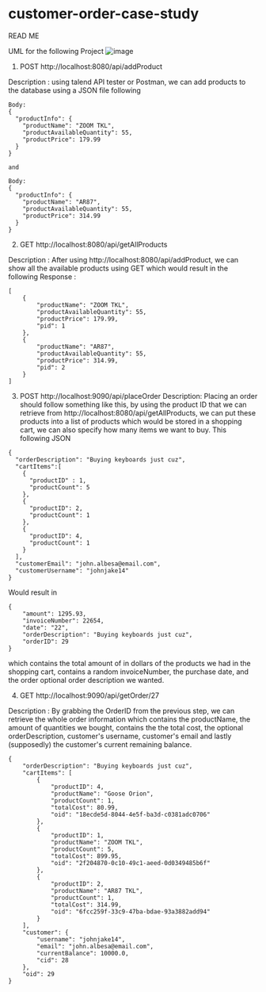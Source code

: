 # customer-order-case-study
READ ME

UML for the following Project
![image](https://user-images.githubusercontent.com/107880782/197141984-046080f2-991e-4aee-ba52-712b875c2a31.png)

1. POST http://localhost:8080/api/addProduct

Description : using talend API tester or Postman, we can add products to the database using a JSON file following 
```
Body:
{
  "productInfo": {
    "productName": "ZOOM TKL",
    "productAvailableQuantity": 55,
    "productPrice": 179.99
  }
}

and 

Body:
{
  "productInfo": {
    "productName": "AR87",
    "productAvailableQuantity": 55,
    "productPrice": 314.99
  }
}

```



2. GET  http://localhost:8080/api/getAllProducts

Description : After using http://localhost:8080/api/addProduct, we can show all the available products using GET which would result in the following
Response : 
```
[
    {
        "productName": "ZOOM TKL",
        "productAvailableQuantity": 55,
        "productPrice": 179.99,
        "pid": 1
    },
    {
        "productName": "AR87",
        "productAvailableQuantity": 55,
        "productPrice": 314.99,
        "pid": 2
    }
]
```

3. POST http://localhost:9090/api/placeOrder
Description: Placing an order should follow something like this, by using the product ID that we can retrieve from
http://localhost:8080/api/getAllProducts, we can put these products into a list of products which would be stored in a shopping cart, we can also specify how many items we want to buy.
This following JSON
```
{
  "orderDescription": "Buying keyboards just cuz",
  "cartItems":[
    {
      "productID" : 1,
      "productCount": 5
    },
    {
      "productID": 2,
      "productCount": 1
    },
    {
      "productID": 4,
      "productCount": 1
    }
  ],
  "customerEmail": "john.albesa@email.com",
  "customerUsername": "johnjake14"
}
```

Would result in 

```
{
    "amount": 1295.93,
    "invoiceNumber": 22654,
    "date": "22",
    "orderDescription": "Buying keyboards just cuz",
    "orderID": 29
}
```
which contains the total amount of in dollars of the products we had in the shopping cart, contains a random invoiceNumber, the purchase date, and the order optional order description we wanted.

4. GET http://localhost:9090/api/getOrder/27

Description : By grabbing the OrderID from the previous step, we can retrieve the whole order information which contains the productName, the amount of quantities we bought, contains the the total cost, the optional orderDescription, customer's username, customer's email and lastly (supposedly) the customer's current remaining balance.

```
{
    "orderDescription": "Buying keyboards just cuz",
    "cartItems": [
        {
            "productID": 4,
            "productName": "Goose Orion",
            "productCount": 1,
            "totalCost": 80.99,
            "oid": "18ecde5d-8044-4e5f-ba3d-c0381adc0706"
        },
        {
            "productID": 1,
            "productName": "ZOOM TKL",
            "productCount": 5,
            "totalCost": 899.95,
            "oid": "2f204870-0c10-49c1-aeed-0d0349485b6f"
        },
        {
            "productID": 2,
            "productName": "AR87 TKL",
            "productCount": 1,
            "totalCost": 314.99,
            "oid": "6fcc259f-33c9-47ba-bdae-93a3882add94"
        }
    ],
    "customer": {
        "username": "johnjake14",
        "email": "john.albesa@email.com",
        "currentBalance": 10000.0,
        "cid": 28
    },
    "oid": 29
}
```

